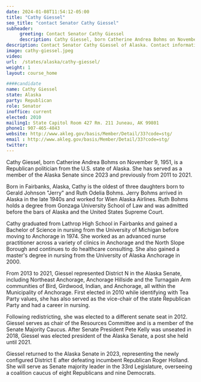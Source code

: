 ```yaml
---
date: 2024-01-08T11:54:12-05:00
title: "Cathy Giessel"
seo_title: "contact Senator Cathy Giessel"
subheader:
     greeting: Contact Senator Cathy Giessel
     description: Cathy Giessel, born Catherine Andrea Bohms on November 9, 1951, is a Republican politician from the U.S. state of Alaska. She has served as a member of the Alaska Senate since 2023 and previously from 2011 to 2021.
description: Contact Senator Cathy Giessel of Alaska. Contact information for Cathy Giessel includes email address, phone number, and mailing address.
image: cathy-giessel.jpeg
video:
url:  /states/alaska/cathy-giessel/
weight: 1
layout: course_home

####candidate
name: Cathy Giessel
state: Alaska
party: Republican
role: Senator
inoffice: current
elected: 2010
mailing1: State Capitol Room 427 Rm. 211 Juneau, AK 99801
phone1: 907-465-4843
website: http://www.akleg.gov/basis/Member/Detail/33?code=stg/
email : http://www.akleg.gov/basis/Member/Detail/33?code=stg/
twitter:
---
```


Cathy Giessel, born Catherine Andrea Bohms on November 9, 1951, is a Republican politician from the U.S. state of Alaska. She has served as a member of the Alaska Senate since 2023 and previously from 2011 to 2021.

Born in Fairbanks, Alaska, Cathy is the oldest of three daughters born to Gerald Johnson "Jerry" and Ruth Odelia Bohms. Jerry Bohms arrived in Alaska in the late 1940s and worked for Wien Alaska Airlines. Ruth Bohms holds a degree from Gonzaga University School of Law and was admitted before the bars of Alaska and the United States Supreme Court.

Cathy graduated from Lathrop High School in Fairbanks and gained a Bachelor of Science in nursing from the University of Michigan before moving to Anchorage in 1974. She worked as an advanced nurse practitioner across a variety of clinics in Anchorage and the North Slope Borough and continues to do healthcare consulting. She also gained a master's degree in nursing from the University of Alaska Anchorage in 2000.

From 2013 to 2021, Giessel represented District N in the Alaska Senate, including Northeast Anchorage, Anchorage Hillside and the Turnagain Arm communities of Bird, Girdwood, Indian, and Anchorage, all within the Municipality of Anchorage. First elected in 2010 while identifying with Tea Party values, she has also served as the vice-chair of the state Republican Party and had a career in nursing.

Following redistricting, she was elected to a different senate seat in 2012. Giessel serves as chair of the Resources Committee and is a member of the Senate Majority Caucus. After Senate President Pete Kelly was unseated in 2018, Giessel was elected president of the Alaska Senate, a post she held until 2021.

Giessel returned to the Alaska Senate in 2023, representing the newly configured District E after defeating incumbent Republican Roger Holland. She will serve as Senate majority leader in the 33rd Legislature, overseeing a coalition caucus of eight Republicans and nine Democrats.
